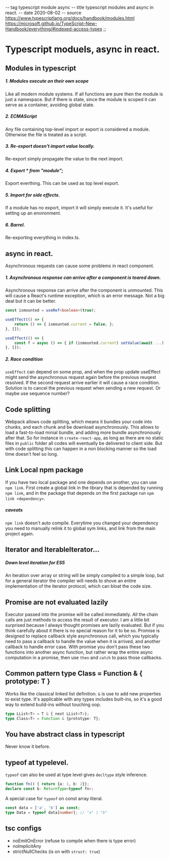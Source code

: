 -- tag typescript module async
-- title typescript modules and async in react.
-- date 2020-08-02
-- source https://www.typescriptlang.org/docs/handbook/modules.html
          https://microsoft.github.io/TypeScript-New-Handbook/everything/#indexed-access-types
;;
# Typescript moduels, async in react.

## Modules in typescript

##### 1. Modules execute on their own scope
Like all modern module systems. If all functions are pure then the module is just a namespace. But if there is state, since the module is scoped it can serve as a container, avoiding global state.

##### 2. ECMAScript
Any file containing top-level import or export is considered a module. Otherwise the file is treated as a script.

##### 3. Re-export doesn't import value locally.
Re-export simply propagate the value to the next import.

##### 4. Export * from "module";
Export everthing. This can be used as top level export.

##### 5. Import for side effects.
If a module has no export, import it will simply execute it. It's useful for setting up an environment.

##### 6. Barrel.
Re-exporting everything in index.ts.

## async in react.
Asynchronous requests can cause some problems in react component.

##### 1. Asynchronous response can arrive after a component is teared down.
Asynchronous response can arrive after the component is unmounted. This will cause a React's runtime exception, which is an error message. Not a big deal but it can be better.
```typescript
const ismounted = useRef<boolean>(true);

useEffect(() => {
    return () => { ismounted.current = false; };
}, []);

useEffect(() => {
    const f = async () => { if (ismounted.current) setValue(await ...); }
}, []);
```

##### 2. Race condition
`useEffect` can depend on some prop, and when the prop update useEffect might send the asynchronous request again before the previous reuqest resolved. If the second request arrive earlier it will cause a race condition. Solution is to cancel the previous request when sending a new request. Or maybe use sequence number?

## Code splitting
Webpack allows code splitting, which means it bundles your code into chunks, and each chunk and be download asynchronously. This allows to load a fast-to-load minial bundle, and adding more bundle asynchronously after that. So for instance in `create-react-app`, as long as there are no static files in `public` folder all codes will eventually be delivered to client side. But with code splitting this can happen in a non blocking manner so the load time doesn't feel so long.

## Link Local npm package
If you have two local package and one depends on another, you can use `npm link`. First create a global link in the library that is depended by running `npm link`, and in the package that depends on the first package run `npm link <dependency>`.

##### caveats
`npm link` doesn't auto compile. Everytime you changed your dependency you need to manually relink it to global sym links, and link from the main project again.

## Iterator and IterableIterator...
##### Down level iteration for ES5
An iteration over array or string will be simply compiled to a simple loop, but for a general iterator the compiler will needs to shove an entire implementation of the iterator protocol, which can bloat the code size.

## Promise are not evaluated lazily
Executor passed into the promise will be called immediately. All the chain calls are just methods to access the result of executor. I am a little bit surprised because I always thought promises are lazily evaluated. But if you think carefully about it there is no special reason for it to be so. Promise is designed to replace callback style asynchronous call, which you typically need to pass a callback to handle the value when it is arrived, and another callback to handle error case. With promise you don't pass these two functions into another async function, but rather wrap the entire async computation in a promise, then use `then` and `catch` to pass those callbacks.

## Common pattern type Class<T> = Function & { prototype: T }
Works like the classical linked list definition. `&` is use to add new properties to exist type. It's applicable with any types includes built-ins, so it's a good way to extend build-ins without touching oop.
```typescript
type LList<T> = T & { next LList<T>};
type Class<T> = Function & {prototype: T};
```

## You have abstract class in typescript
Never know it before.

## typeof at typelevel.
`typeof` can also be used at type level gives `decltype` style inference.
```typescript
function fn() { return {a: 1, b: 2}};
declare const b: ReturnType<typeof fn>;
```
A special case for `typeof` on const array literal.
```typescript
const data = ['a', 'b'] as const;
type Data = typeof data[number]; // "a" | "b"
```

## tsc configs
- noEmitOnError (refuse to compile when there is type error)
- noImplicitAny
- strictNullChecks (is on with `struct: true`)
